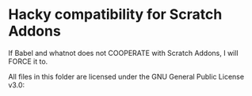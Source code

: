 # Hacky compatibility for Scratch Addons

If Babel and whatnot does not COOPERATE with Scratch Addons, I will FORCE it to.

All files in this folder are licensed under the GNU General Public License v3.0:
